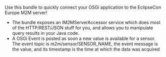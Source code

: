 Use this bundle to quickly connect your OSGi application to the EclipseCon Europe M2M server!

* The bundle exposes an IM2MServerAccessor service which does most of the HTTP/REST/JSON stuff for you, and allows you to manipulate query results in your Java code.
* A OSGi Event is posted as soon a new value is available for a sensor. The event topic is m2m/sensor/SENSOR_NAME, the event message is the value, and its timestamp is the time at which the data was acquired